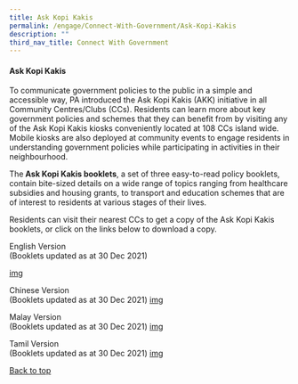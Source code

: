 ```yaml
---
title: Ask Kopi Kakis
permalink: /engage/Connect-With-Government/Ask-Kopi-Kakis
description: ""
third_nav_title: Connect With Government
---
```

#### Ask Kopi Kakis

To communicate government policies to the public in a simple and accessible way, PA introduced the Ask Kopi Kakis (AKK) initiative in all Community Centres/Clubs (CCs). Residents can learn more about key government policies and schemes that they can benefit from by visiting any of the Ask Kopi Kakis kiosks conveniently located at 108 CCs island wide. Mobile kiosks are also deployed at community events to engage residents in understanding government policies while participating in activities in their neighbourhood.

The<b> Ask Kopi Kakis booklets</b>, a set of three easy-to-read policy booklets, contain bite-sized details on a wide range of topics ranging from healthcare subsidies and housing grants, to transport and education schemes that are of interest to residents at various stages of their lives.

Residents can visit their nearest CCs to get a copy of the Ask Kopi Kakis booklets, or click on the links below to download a copy.

English Version<br>
(Booklets updated as at 30 Dec 2021)

[img]()


Chinese Version<br>
(Booklets updated as at 30 Dec 2021)
[img]()

Malay Version<br>
(Booklets updated as at 30 Dec 2021)
[img]()

Tamil Version<br>
(Booklets updated as at 30 Dec 2021)
[img]()


[Back to top](#)